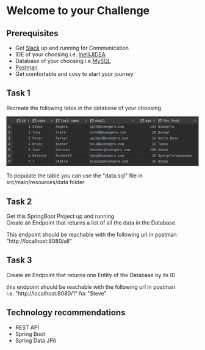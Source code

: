 # Welcome to your Challenge
 


## Prerequisites
* Get [Slack](https://slack.com/intl/de-de/downloads) up and running for Communication 
* IDE of your choosing i.e. [InelliJIDEA](https://www.jetbrains.com/de-de/idea/download)
* Database of your choosing i.e.[MySQL](https://www.mysql.com/de/downloads/)
* [Postman](https://www.postman.com/downloads/)
* Get comfortable and cosy to start your journey

## Task 1
Recreate the following table in the database of your choosing

![image info](ExampleTable.png)

To populate the table you can use the "data.sql" file in src/main/resources/data folder

## Task 2

Get this SpringBoot Project up and running  
Create an Endpoint that returns a list of all the data in the Database

This endpoint should be reachable with the following url in postman "http://localhost:8080/all"

## Task 3

Create an Endpoint that returns one Entity of the Database by its ID 

this endpoint should be reachable with the following url in postman  
i.e. "http://localhost:8080/1" for "Steve"

## Technology recommendations
* REST API
* Spring Boot
* Spring Data JPA
 

